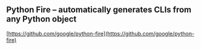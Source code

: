 ## Python Fire – automatically generates CLIs from any Python object
  
  [https://github.com/google/python-fire](https://github.com/google/python-fire)